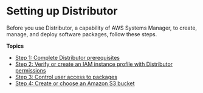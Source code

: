 # Setting up Distributor<a name="distributor-getting-started"></a>

Before you use Distributor, a capability of AWS Systems Manager, to create, manage, and deploy software packages, follow these steps\.

**Topics**
+ [Step 1: Complete Distributor prerequisites](distributor-prerequisites.md)
+ [Step 2: Verify or create an IAM instance profile with Distributor permissions](distributor-getting-started-instance-profile.md)
+ [Step 3: Control user access to packages](distributor-getting-started-restrict-access.md)
+ [Step 4: Create or choose an Amazon S3 bucket](distributor-getting-s3-bucket.md)